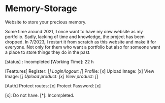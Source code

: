 # Memory-Storage
Website to store your precious memory.

Some time around 2021, I once want to have my onw website as my portfolio.
Sadly, lacking of time and knowledge, the project has been dropped.
In 7/2023, I restart it from scratch as this website and make it for everyone. Not only for them who want a portfolio but also for someone want a place to store things they do in the past.

[status] : Incompleted
[Working Time]: 22 h

[Feattures]
    Register: [*]
    Login/logout: [*]
    Profile: [x]
    Upload Image: [x]
    View Image: [*]
    Upload product: [x]
    View product: [*]

[Auth]
    Protect routes: [x]
    Protect Password: [x]

[x]: Do not have.
[*]: Incompleted.
